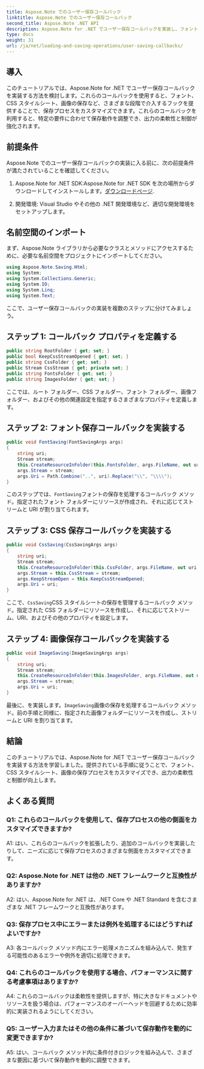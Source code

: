 ```yaml
---
title: Aspose.Note でのユーザー保存コールバック
linktitle: Aspose.Note でのユーザー保存コールバック
second_title: Aspose.Note .NET API
description: Aspose.Note for .NET でユーザー保存コールバックを実装し、フォント、CSS、画像の保存をカスタマイズする方法を学びます。
type: docs
weight: 31
url: /ja/net/loading-and-saving-operations/user-saving-callbacks/
---
```

## 導入

このチュートリアルでは、Aspose.Note for .NET でユーザー保存コールバックを実装する方法を検討します。これらのコールバックを使用すると、フォント、CSS スタイルシート、画像の保存など、さまざまな段階で介入するフックを提供することで、保存プロセスをカスタマイズできます。これらのコールバックを利用すると、特定の要件に合わせて保存動作を調整でき、出力の柔軟性と制御が強化されます。

## 前提条件

Aspose.Note でのユーザー保存コールバックの実装に入る前に、次の前提条件が満たされていることを確認してください。

1.  Aspose.Note for .NET SDK:Aspose.Note for .NET SDK を次の場所からダウンロードしてインストールします。[ダウンロードページ](https://releases.aspose.com/note/net/).
   
2. 開発環境: Visual Studio やその他の .NET 開発環境など、適切な開発環境をセットアップします。

## 名前空間のインポート

まず、Aspose.Note ライブラリから必要なクラスとメソッドにアクセスするために、必要な名前空間をプロジェクトにインポートしてください。

```csharp
using Aspose.Note.Saving.Html;
using System;
using System.Collections.Generic;
using System.IO;
using System.Linq;
using System.Text;
```

ここで、ユーザー保存コールバックの実装を複数のステップに分けてみましょう。

## ステップ 1: コールバック プロパティを定義する

```csharp
public string RootFolder { get; set; }
public bool KeepCssStreamOpened { get; set; }
public string CssFolder { get; set; }
public Stream CssStream { get; private set; }
public string FontsFolder { get; set; }
public string ImagesFolder { get; set; }
```

ここでは、ルート フォルダー、CSS フォルダー、フォント フォルダー、画像フォルダー、およびその他の関連設定を指定するさまざまなプロパティを定義します。

## ステップ 2: フォント保存コールバックを実装する

```csharp
public void FontSaving(FontSavingArgs args)
{
    string uri;
    Stream stream;
    this.CreateResourceInFolder(this.FontsFolder, args.FileName, out uri, out stream);
    args.Stream = stream;
    args.Uri = Path.Combine("..", uri).Replace("\\", "\\\\");
}
```

このステップでは、`FontSaving`フォントの保存を処理するコールバック メソッド。指定されたフォント フォルダーにリソースが作成され、それに応じてストリームと URI が割り当てられます。

## ステップ 3: CSS 保存コールバックを実装する

```csharp
public void CssSaving(CssSavingArgs args)
{
    string uri;
    Stream stream;
    this.CreateResourceInFolder(this.CssFolder, args.FileName, out uri, out stream);
    args.Stream = this.CssStream = stream;
    args.KeepStreamOpen = this.KeepCssStreamOpened;
    args.Uri = uri;
}
```

ここで、`CssSaving`CSS スタイルシートの保存を管理するコールバック メソッド。指定された CSS フォルダーにリソースを作成し、それに応じてストリーム、URI、およびその他のプロパティを設定します。

## ステップ 4: 画像保存コールバックを実装する

```csharp
public void ImageSaving(ImageSavingArgs args)
{
    string uri;
    Stream stream;
    this.CreateResourceInFolder(this.ImagesFolder, args.FileName, out uri, out stream);
    args.Stream = stream;
    args.Uri = uri;
}
```

最後に、を実装します。`ImageSaving`画像の保存を処理するコールバック メソッド。前の手順と同様に、指定された画像フォルダーにリソースを作成し、ストリームと URI を割り当てます。

## 結論

このチュートリアルでは、Aspose.Note for .NET でユーザー保存コールバックを実装する方法を学習しました。提供されている手順に従うことで、フォント、CSS スタイルシート、画像の保存プロセスをカスタマイズでき、出力の柔軟性と制御が向上します。

## よくある質問

### Q1: これらのコールバックを使用して、保存プロセスの他の側面をカスタマイズできますか?

A1: はい、これらのコールバックを拡張したり、追加のコールバックを実装したりして、ニーズに応じて保存プロセスのさまざまな側面をカスタマイズできます。

### Q2: Aspose.Note for .NET は他の .NET フレームワークと互換性がありますか?

A2: はい、Aspose.Note for .NET は、.NET Core や .NET Standard を含むさまざまな .NET フレームワークと互換性があります。

### Q3: 保存プロセス中にエラーまたは例外を処理するにはどうすればよいですか?

A3: 各コールバック メソッド内にエラー処理メカニズムを組み込んで、発生する可能性のあるエラーや例外を適切に処理できます。

### Q4: これらのコールバックを使用する場合、パフォーマンスに関する考慮事項はありますか?

A4: これらのコールバックは柔軟性を提供しますが、特に大きなドキュメントやリソースを扱う場合は、パフォーマンスのオーバーヘッドを回避するために効率的に実装されるようにしてください。

### Q5: ユーザー入力またはその他の条件に基づいて保存動作を動的に変更できますか?

A5: はい、コールバック メソッド内に条件付きロジックを組み込んで、さまざまな要因に基づいて保存動作を動的に調整できます。